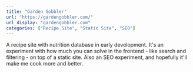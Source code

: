 ```yaml
---
title: "Garden Gobbler"
url: "https://gardengobbler.com/"
url_display: "gardengobbler.com"
categories: ["Recipe Site", "Static Site", "SEO"]
---
```


A recipe site with nutrition database in early development. It's an experiment with how much you can solve in the frontend - like search and filtering - on top of a static site. Also an SEO experiment, and hopefully it'll make me cook more and better.
